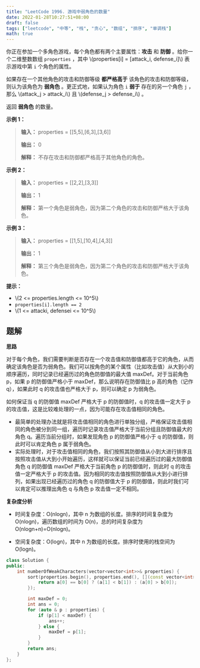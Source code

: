 ```yaml
---
title: "LeetCode 1996. 游戏中弱角色的数量"
date: 2022-01-28T10:27:51+08:00
draft: false
tags: ["leetcode", "中等", "栈", "贪心", "数组", "排序", "单调栈"]
math: true
---
```


你正在参加一个多角色游戏，每个角色都有两个主要属性：**攻击** 和 **防御** 。给你一个二维整数数组 `properties` ，其中 \\(properties[i] = [attack_i, defense_i]\\) 表示游戏中第 `i` 个角色的属性。

如果存在一个其他角色的攻击和防御等级 **都严格高于** 该角色的攻击和防御等级，则认为该角色为 **弱角色** 。更正式地，如果认为角色 `i` **弱于** 存在的另一个角色 `j` ，那么 \\(attack_j > attack_i\\) 且 \\(defense_j > defense_i\\) 。

返回 **弱角色** 的数量。

<!--more-->

**示例 1：**

> **输入：** properties = [[5,5],[6,3],[3,6]]
>
> **输出：** 0
>
> **解释：** 不存在攻击和防御都严格高于其他角色的角色。

**示例 2：**

> **输入：** properties = [[2,2],[3,3]]
>
> **输出：** 1
>
> **解释：** 第一个角色是弱角色，因为第二个角色的攻击和防御严格大于该角色。

**示例 3：**

> **输入：** properties = [[1,5],[10,4],[4,3]]
>
> **输出：** 1
>
> **解释：** 第三个角色是弱角色，因为第二个角色的攻击和防御严格大于该角色。

**提示：**

- \\(2 <= properties.length <= 10^5\\)
- `properties[i].length == 2`
- \\(1 <= attacki, defensei <= 10^5\\)

## 题解

**思路**

对于每个角色，我们需要判断是否存在一个攻击值和防御值都高于它的角色，从而确定该角色是否为弱角色。我们可以按角色的某个属性（比如攻击值）从大到小的顺序遍历，同时记录已经遍历过的角色防御值的最大值 maxDef。对于当前角色 p，如果 p 的防御值严格小于 maxDef，那么说明存在防御值比 p 高的角色（记作 q），如果此时 q 的攻击值也严格大于 p，则可以确定 p 为弱角色。

如何保证当 q 的防御值 maxDef 严格大于 p 的防御值时，q 的攻击值一定大于 p 的攻击值，这是比较难处理的一点，因为可能存在攻击值相同的角色。

- 最简单的处理办法就是将攻击值相同的角色进行单独分组，严格保证攻击值相同的角色被分到同一组，遍历时记录攻击值严格大于当前分组且防御值最大的角色 q。遍历当前分组时，如果发现角色 p 的防御值严格小于 q 的防御值，则此时可以肯定角色 p 属于弱角色。
- 实际处理时，对于攻击值相同的角色，我们按照其防御值从小到大进行排序且按照攻击值从大到小开始遍历，这样就可以保证当前已经遍历过的最大防御值角色 q 的防御值 maxDef 严格大于当前角色 p 的防御值时，则此时 q 的攻击值一定严格大于 p 的攻击值。因为相同的攻击值按照防御值从大到小进行排列，如果出现已经遍历过的角色 q 的防御值大于 p 的防御值，则此时我们可以肯定可以推理出角色 q 与角色 p 攻击值一定不相同。

**复杂度分析**

- 时间复杂度：O(nlogn)，其中 n 为数组的长度。排序的时间复杂度为 O(nlogn)，遍历数组的时间为 O(n)，总的时间复杂度为 O(nlogn+n)=O(nlogn)。

- 空间复杂度：O(logn)，其中 n 为数组的长度。排序时使用的栈空间为 O(logn)。

```cpp
class Solution {
public:
    int numberOfWeakCharacters(vector<vector<int>>& properties) {
        sort(properties.begin(), properties.end(), [](const vector<int> & a, const vector<int> & b) {
            return a[0] == b[0] ? (a[1] < b[1]) : (a[0] > b[0]);
        });

        int maxDef = 0;
        int ans = 0;
        for (auto & p : properties) {
            if (p[1] < maxDef) {
                ans++;
            } else {
                maxDef = p[1];
            }
        }
        return ans;
    }
};
```
